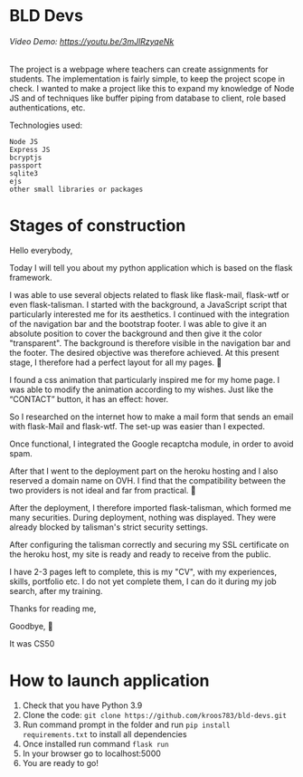 # BLD Devs
###### Video Demo:  https://youtu.be/3mJlRzyqeNk

The project is a webpage where teachers can create assignments for students. The implementation is fairly simple, to keep the project scope in check. I wanted to make a project like this to expand my knowledge of Node JS and of techniques like buffer piping from database to client, role based authentications, etc.

Technologies used:

    Node JS
    Express JS
    bcryptjs
    passport
    sqlite3
    ejs
    other small libraries or packages


# Stages of construction

Hello everybody,

Today I will tell you about my python application which is based on the flask framework.

I was able to use several objects related to flask like flask-mail, flask-wtf or even flask-talisman.
I started with the background, a JavaScript script that particularly interested me for its aesthetics.
I continued with the integration of the navigation bar and the bootstrap footer. I was able to give it an absolute position to cover the background and then give it the color "transparent".
The background is therefore visible in the navigation bar and the footer. The desired objective was therefore achieved.
At this present stage, I therefore had a perfect layout for all my pages. :smiling_face_with_three_hearts:

I found a css animation that particularly inspired me for my home page. I was able to modify the animation according to my wishes.
Just like the “CONTACT” button, it has an effect: hover.

So I researched on the internet how to make a mail form that sends an email with flask-Mail and flask-wtf. The set-up was easier than I expected.

Once functional, I integrated the Google recaptcha module, in order to avoid spam.

After that I went to the deployment part on the heroku hosting and I also reserved a domain name on OVH.
I find that the compatibility between the two providers is not ideal and far from practical. :hot_face:

After the deployment, I therefore imported flask-talisman, which formed me many securities. During deployment, nothing was displayed.
They were already blocked by talisman's strict security settings.

After configuring the talisman correctly and securing my SSL certificate on the heroku host, my site is ready and ready to receive from the public.

I have 2-3 pages left to complete, this is my "CV", with my experiences, skills, portfolio etc.
I do not yet complete them, I can do it during my job search, after my training.

Thanks for reading me,

Goodbye, :hugs:

It was CS50


# How to launch application


   1. Check that you have Python 3.9
   2. Clone the code: `git clone https://github.com/kroos783/bld-devs.git`
   3. Run command prompt in the folder and run `pip install requirements.txt`  to install all dependencies
   4. Once installed run command `flask run` 
   5. In your browser go to localhost:5000
   6. You are ready to go!
